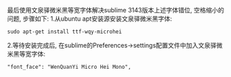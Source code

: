 最后使用文泉驿微米黑等宽字体解决sublime 3143版本上述字体错位, 空格缩小的问题, 步骤如下:
1.从ubuntu apt安装源安装文泉驿微米黑字体:
```
sudo apt-get install ttf-wqy-microhei
```
2.等待安装完成后, 在sublime的Preferences->settings配置文件中加入文泉驿微米黑等宽字体:
```
"font_face": "WenQuanYi Micro Hei Mono",
```